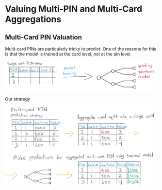 # Valuing Multi-PIN and Multi-Card Aggregations

## Multi-Card PIN Valuation

Multi-card PINs are particularly tricky to predict. One of the reasons for this is that the model is trained at the card level, not at the pin level.

![](/Residential/model_single_card_assumption.PNG)

Our strategy

![](/Residential/model_multi_card_aggregation.PNG)
